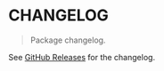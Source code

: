 # CHANGELOG

> Package changelog.

See [GitHub Releases](https://github.com/stdlib-js/random-streams-randi/releases) for the changelog.